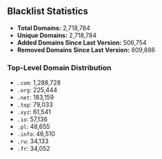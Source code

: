 ## Blacklist Statistics

- **Total Domains:** 2,718,784
- **Unique Domains:** 2,718,784
- **Added Domains Since Last Version:** 506,754
- **Removed Domains Since Last Version:** 809,886

### Top-Level Domain Distribution

-  `.com`: 1,288,728
-  `.org`: 225,444
-  `.net`: 183,159
-  `.top`: 79,033
-  `.xyz`: 61,541
-  `.io`: 57,136
-  `.pl`: 48,655
-  `.info`: 46,510
-  `.ru`: 34,133
-  `.fr`: 34,052
